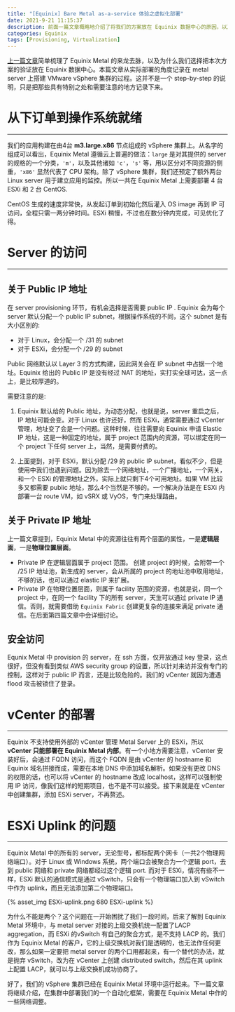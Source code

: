 ```yaml
---
title: "[Equinix] Bare Metal as-a-service 体验之虚拟化部署"
date: 2021-9-21 11:15:37
description: 前面一篇文章概略地介绍了将我们的方案放在 Equinix 数据中心的原因，以及 Equinix Metal 的来龙去脉，本篇从实践角度记录在 metal server 上构建 VMware vSphere 集群的过程。
categories: Equinix
tags: [Provisioning, Virtualization]
---
```


[上一篇文章](https://mightoon.github.io/Equinix/Equinix-Part1-Introduction/)简单梳理了 Equinix Metal 的来龙去脉，以及为什么我们选择把本次方案的验证放在 Equinix 数据中心。本篇文章从实际部署的角度记录在 metal server 上搭建 VMware vSphere 集群的过程。这并不是一个 step-by-step 的说明，只是把那些具有特别之处和需要注意的地方记录下来。

# 从下订单到操作系统就绪
---
我们的应用构建在由4台 **m3.large.x86** 节点组成的 vSphere 集群上。从名字的组成可以看出，Equinix Metal 遵循云上普遍的做法：`large` 是对其提供的 server 的规格的一个分类，`'m'`，以及其他诸如 `'c'`，`'s'` 等，用以区分对不同资源的侧重，`'x86'` 显然代表了 CPU 架构。除了 vSphere 集群，我们还预定了额外两台 Linux server 用于建立应用的监控。所以一共在 Equinix Metal 上需要部署 4 台 ESXi 和 2 台 CentOS.

CentOS 生成的速度非常快，从发起订单到初始化然后灌入 OS image 再到 IP 可访问，全程只需一两分钟时间。ESXi 稍慢，不过也在数分钟内完成，可见优化了得。

# Server 的访问
---
## 关于 Public IP 地址 
在 server provisioning 环节，有机会选择是否需要 public IP . Equinix 会为每个 server 默认分配一个 public IP subnet，根据操作系统的不同，这个 subnet 是有大小区别的:

- 对于 Linux，会分配一个 /31 的 subnet
- 对于 ESXi，会分配一个 /29 的 subnet

Public 网络默认以 Layer 3 的方式构建，因此网关会在 IP subnet 中占据一个地址。Equinix 给出的 Public IP 是没有经过 NAT 的地址，实打实全球可达，这一点上，是比较厚道的。

需要注意的是:

1. Equinix 默认给的 Public 地址，为动态分配，也就是说，server 重启之后，IP 地址可能会变。对于 Linux 也许还好，然而 ESXi，通常需要通过 vCenter 管理，地址变了会是一个问题。这种时候，往往需要向 Equinix 申请 Elastic IP 地址，这是一种固定的地址，属于 project 范围内的资源，可以绑定在同一个 project 下任何 server 上，当然，是需要付费的。

2. 上面提到，对于 ESXi，默认分配 /29 的 public IP subnet，看似不少，但是使用中我们也遇到问题。因为除去一个网络地址，一个广播地址，一个网关，和一个 ESXi 的管理地址之外，实际上就只剩下4个可用地址。如果 VM 比较多又都需要 public 地址，那么4个当然是不够的。一个解决办法是在 ESXi 内部署一台 route VM，如 vSRX 或 VyOS，专门来处理路由。

## 关于 Private IP 地址 
上一篇文章提到，Equinix Metal 中的资源往往有两个层面的属性，一是**逻辑层面**，一是**物理位置层面**。

- Private IP 在逻辑层面属于 project 范围。 创建 project 的时候，会附带一个 /25 IP 地址池，新生成的 server，会从所属的 project 的地址池中取用地址，不够的话，也可以通过 elastic IP 来扩展。
- Private IP 在物理位置层面，则属于 facility 范围的资源，也就是说，同一个 project 中，在同一个 facility 下的所有 server，天生可以通过 private IP 通信。否则，就需要借助 `Equinix Fabric` 创建更复杂的连接来满足 private 通信。在后面第四篇文章中会详细讨论。

## 安全访问
Equnix Metal 中 provision 的 server，在 ssh 方面，仅开放通过 key 登录，这点很好，但没有看到类似 AWS security group 的设置，所以针对来访并没有专门的控制，这样对于 public IP 而言，还是比较危险的。我们的 vCenter 就因为遭遇 flood 攻击被锁住了登录。

# vCenter 的部署
---
Equinix 不支持使用外部的 vCenter 管理 Metal Server 上的 ESXi，所以 **vCenter 只能部署在 Equinix Metal 内部**。有一个小地方需要注意，vCenter 安装好后，会通过 FQDN 访问，而这个 FQDN 是由 vCenter 的 hostname 和 Equinix 域名拼接而成，需要在本地 DNS 中添加域名解析。如果没有更改 DNS 的权限的话，也可以将 vCenter 的 hostname 改成 localhost，这样可以强制使用 IP 访问，像我们这样的短期项目，也不是不可以接受。接下来就是在 vCenter 中创建集群，添加 ESXi server，不再赘述。

# ESXi Uplink 的问题
---
Equinix Metal 中的所有的 server，无论型号，都标配两个网卡（一共2个物理网络端口）。对于 Linux 或 Windows 系统，两个端口会被聚合为一个逻辑 port，去到 public 网络和 private 网络都经过这个逻辑 port. 而对于 ESXi，情况有些不一样，ESXi 默认的通信模式是通过 vSwitch，只会有一个物理端口加入到 vSwitch 中作为 uplink，而且无法添加第二个物理端口。 

{% asset_img ESXi-uplink.png 680 ESXi-uplink %}  

为什么不能是两个？这个问题在一开始困扰了我们一段时间，后来了解到 Equinix Metal 环境中，与 metal server 对接的上级交换机统一配置了LACP aggregation，而 ESXi 的vSwitch 有自己的聚合方式，是不支持 LACP 的。我们作为 Equinix Metal 的客户，它的上级交换机对我们是透明的，也无法作任何更改，那么如果一定要把 metal server 的两个口用都起来，有一个替代的办法，就是抛弃 vSwitch，改为在 vCenter 上创建 distributed switch，然后在其 uplink 上配置 LACP，就可以与上级交换机成功协商了。 

好了，我们的 vSphere 集群已经在 Equinix Metal 环境中运行起来。下一篇文章将继续介绍，在集群中部署我们的一个自动化框架，需要在 Equinix Metal 中作的一些网络调整。



